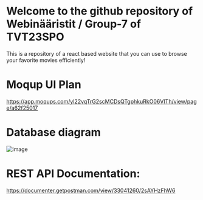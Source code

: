 # Welcome to the github repository of Webinääristit / Group-7 of TVT23SPO

This is a repository of a react based website that you can use to browse your favorite movies efficiently!


# Moqup UI Plan
https://app.moqups.com/yl22vqTrG2scMCDsQTgphkuRkO06VITh/view/page/a62f25017


# Database diagram
![image](https://github.com/user-attachments/assets/5a333b77-2528-45c5-975e-fcd4e2781576)


# REST API Documentation:
https://documenter.getpostman.com/view/33041260/2sAYHzFhW6
